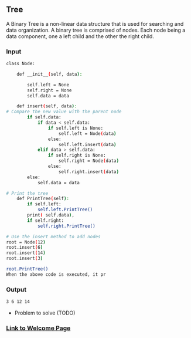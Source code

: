 <!-- Provide the tutorial for the third data structure topic. You should include a link back to the welcome page. -->

## Tree
A Binary Tree is a non-linear data structure that is used for searching and data organization. A binary tree is comprised of nodes. Each node being a data component, one a left child and the other the right child.
### Input
```sh
class Node:

    def __init__(self, data):

        self.left = None
        self.right = None
        self.data = data

    def insert(self, data):
# Compare the new value with the parent node
        if self.data:
            if data < self.data:
                if self.left is None:
                    self.left = Node(data)
                else:
                    self.left.insert(data)
            elif data > self.data:
                if self.right is None:
                    self.right = Node(data)
                else:
                    self.right.insert(data)
        else:
            self.data = data

# Print the tree
    def PrintTree(self):
        if self.left:
            self.left.PrintTree()
        print( self.data),
        if self.right:
            self.right.PrintTree()

# Use the insert method to add nodes
root = Node(12)
root.insert(6)
root.insert(14)
root.insert(3)

root.PrintTree()
When the above code is executed, it pr
```
### Output
```sh
3 6 12 14
```
* Problem to solve (TODO)

### [Link to Welcome Page](https://github.com/travis7smith/CSE212_final/0-welcome.md)